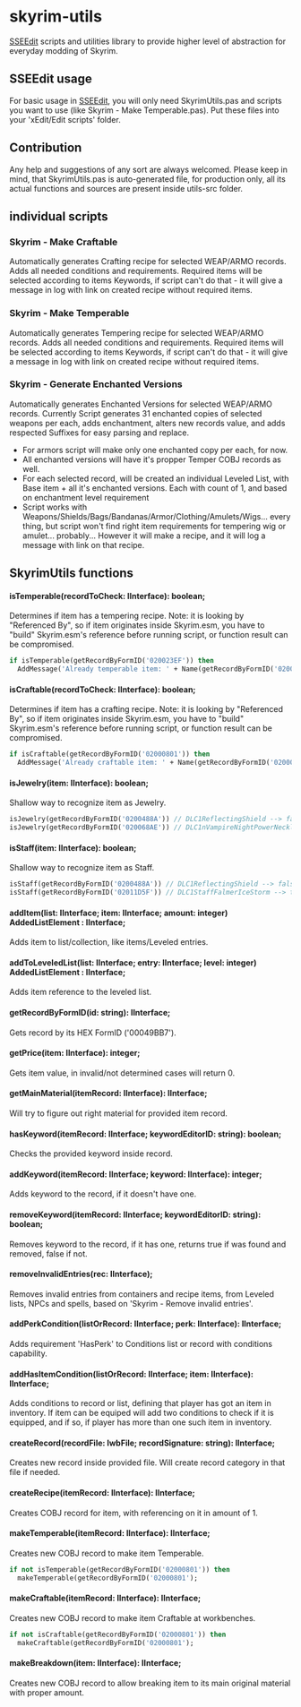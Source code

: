 # skyrim-utils
[SSEEdit](http://www.nexusmods.com/skyrimspecialedition/mods/164/?) scripts and utilities library to provide higher level of abstraction for everyday modding of Skyrim.

## SSEEdit usage
For basic usage in [SSEEdit](http://www.nexusmods.com/skyrimspecialedition/mods/164/?), you will only need SkyrimUtils.pas and scripts you want to use (like Skyrim - Make Temperable.pas). Put these files into your 'xEdit/Edit scripts' folder.

## Contribution
Any help and suggestions of any sort are always welcomed. Please keep in mind, that SkyrimUtils.pas is auto-generated file, for production only, all its actual functions and sources are present inside utils-src folder.

## individual scripts
### Skyrim - Make Craftable
Automatically generates Crafting recipe for selected WEAP/ARMO records. Adds all needed conditions and requirements. Required items will be selected according to items Keywords, if script can't do that - it will give a message in log with link on created recipe without required items.

### Skyrim - Make Temperable
Automatically generates Tempering recipe for selected WEAP/ARMO records. Adds all needed conditions and requirements. Required items will be selected according to items Keywords, if script can't do that - it will give a message in log with link on created recipe without required items.

### Skyrim - Generate Enchanted Versions
Automatically generates Enchanted Versions for selected WEAP/ARMO records.
Currently Script generates 31 enchanted copies of selected weapons per each, adds enchantment, alters new records value, and adds respected Suffixes for easy parsing and replace.
* For armors script will make only one enchanted copy per each, for now.
* All enchanted versions will have it's propper Temper COBJ records as well.
* For each selected record, will be created an individual Leveled List, with Base item + all it's enchanted versions. Each with count of 1, and based on enchantment level requirement
* Script works with Weapons/Shields/Bags/Bandanas/Armor/Clothing/Amulets/Wigs... every thing, but script won't find right item requirements for tempering wig or amulet... probably... However it will make a recipe, and it will log a message with link on that recipe.

## SkyrimUtils functions
#### isTemperable(recordToCheck: IInterface): boolean;
Determines if item has a tempering recipe. Note: it is looking by "Referenced By", so if item originates inside Skyrim.esm, you have to "build" Skyrim.esm's reference before running script, or function result can be compromised.
``` pascal
if isTemperable(getRecordByFormID('020023EF')) then
  AddMessage('Already temperable item: ' + Name(getRecordByFormID('020023EF')));
```
#### isCraftable(recordToCheck: IInterface): boolean;
Determines if item has a crafting recipe. Note: it is looking by "Referenced By", so if item originates inside Skyrim.esm, you have to "build" Skyrim.esm's reference before running script, or function result can be compromised.
``` pascal
if isCraftable(getRecordByFormID('02000801')) then
  AddMessage('Already craftable item: ' + Name(getRecordByFormID('02000801')));
```
#### isJewelry(item: IInterface): boolean;
Shallow way to recognize item as Jewelry.
``` pascal
isJewelry(getRecordByFormID('0200488A')) // DLC1ReflectingShield --> false
isJewelry(getRecordByFormID('020068AE')) // DLC1nVampireNightPowerNecklaceBats --> true
```
#### isStaff(item: IInterface): boolean;
Shallow way to recognize item as Staff.
``` pascal
isStaff(getRecordByFormID('0200488A')) // DLC1ReflectingShield --> false
isStaff(getRecordByFormID('02011D5F')) // DLC1StaffFalmerIceStorm --> true
```

#### addItem(list: IInterface; item: IInterface; amount: integer) AddedListElement : IInterface;
Adds item to list/collection, like items/Leveled entries.

#### addToLeveledList(list: IInterface; entry: IInterface; level: integer) AddedListElement : IInterface;
Adds item reference to the leveled list.

#### getRecordByFormID(id: string): IInterface;
Gets record by its HEX FormID ('00049BB7').
#### getPrice(item: IInterface): integer;
Gets item value, in invalid/not determined cases will return 0.
#### getMainMaterial(itemRecord: IInterface): IInterface;
Will try to figure out right material for provided item record.

#### hasKeyword(itemRecord: IInterface; keywordEditorID: string): boolean;
Checks the provided keyword inside record.
#### addKeyword(itemRecord: IInterface; keyword: IInterface): integer;
Adds keyword to the record, if it doesn't have one.
#### removeKeyword(itemRecord: IInterface; keywordEditorID: string): boolean;
Removes keyword to the record, if it has one, returns true if was found and removed, false if not.

#### removeInvalidEntries(rec: IInterface);
Removes invalid entries from containers and recipe items, from Leveled lists, NPCs and spells, based on 'Skyrim - Remove invalid entries'.

#### addPerkCondition(listOrRecord: IInterface; perk: IInterface): IInterface;
Adds requirement 'HasPerk' to Conditions list or record with conditions capability.
#### addHasItemCondition(listOrRecord: IInterface; item: IInterface): IInterface;
Adds conditions to record or list, defining that player has got an item in inventory. If item can be equiped will add two conditions to check if it is equipped, and if so, if player has more than one such item in inventory.

#### createRecord(recordFile: IwbFile; recordSignature: string): IInterface;
Creates new record inside provided file. Will create record category in that file if needed.
#### createRecipe(itemRecord: IInterface): IInterface;
Creates COBJ record for item, with referencing on it in amount of 1.

#### makeTemperable(itemRecord: IInterface): IInterface;
Creates new COBJ record to make item Temperable.
```pascal
if not isTemperable(getRecordByFormID('02000801')) then
  makeTemperable(getRecordByFormID('02000801');
```
#### makeCraftable(itemRecord: IInterface): IInterface;
Creates new COBJ record to make item Craftable at workbenches.
```pascal
if not isCraftable(getRecordByFormID('02000801')) then
  makeCraftable(getRecordByFormID('02000801');
```
#### makeBreakdown(item: IInterface): IInterface;
Creates new COBJ record to allow breaking item to its main original material with proper amount.
